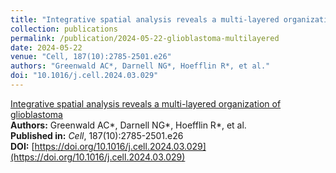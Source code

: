 ```yaml
---
title: "Integrative spatial analysis reveals a multi-layered organization of glioblastoma"
collection: publications
permalink: /publication/2024-05-22-glioblastoma-multilayered
date: 2024-05-22
venue: "Cell, 187(10):2785-2501.e26"
authors: "Greenwald AC*, Darnell NG*, Hoefflin R*, et al."
doi: "10.1016/j.cell.2024.03.029"
---
```


[Integrative spatial analysis reveals a multi-layered organization of glioblastoma](https://doi.org/10.1016/j.cell.2024.03.029)  
**Authors:** Greenwald AC*, Darnell NG*, Hoefflin R*, et al.  
**Published in:** *Cell*, 187(10):2785-2501.e26  
**DOI:** [https://doi.org/10.1016/j.cell.2024.03.029](https://doi.org/10.1016/j.cell.2024.03.029)
